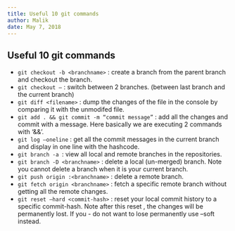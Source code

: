 ```yaml
---
title: Useful 10 git commands
author: Malik
date: May 7, 2018
---
```



## Useful 10 git commands


- `git checkout -b <branchname>` :  create a branch from the parent branch and checkout the branch.
- `git checkout –` : switch between 2 branches. (between last branch and the current branch)
- `git diff <filename>` : dump the changes of the file in the console by comparing it with the unmodifed file.
- `git add . && git commit -m “commit message”` : add all the changes and commit with a message. Here basically we are executing 2 commands with ‘&&’.
- `git log –oneline` : get all the commit messages in the current branch and display in one line with the hashcode.
- `git branch -a `: view  all local and remote branches in the repositories.
- `git branch -D <branchname>` : delete a local (un-merged) branch. Note you cannot delete a branch when it is your current branch.
- `git push origin :<branchname>` : delete a remote branch.
- `git fetch origin <branchname>` : fetch a specific remote branch without getting all the remote changes.
- `git reset –hard <commit-hash>` : reset your local commit history to a specific commit-hash. Note after this reset , the changes will be permanently lost. If you - do not want to lose permanently use –soft instead.